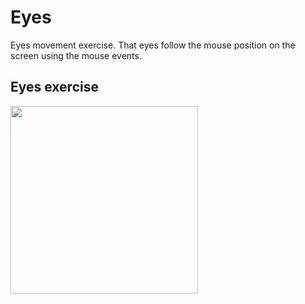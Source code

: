 # Eyes
Eyes movement exercise. That eyes follow the mouse position on the screen using the mouse events.
## Eyes exercise
<img src="eye.png" width='300'/>
